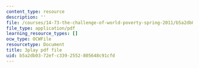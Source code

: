 ```yaml
---
content_type: resource
description: ''
file: /courses/14-73-the-challenge-of-world-poverty-spring-2011/b5a2db0372efc3392552805648c91cfd_FLwiEHSEQt8.pdf
file_type: application/pdf
learning_resource_types: []
ocw_type: OCWFile
resourcetype: Document
title: 3play pdf file
uid: b5a2db03-72ef-c339-2552-805648c91cfd
---
```

